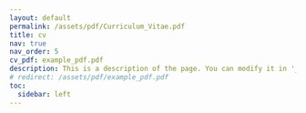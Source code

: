 ```yaml
---
layout: default
permalink: /assets/pdf/Curriculum_Vitae.pdf
title: cv
nav: true
nav_order: 5
cv_pdf: example_pdf.pdf
description: This is a description of the page. You can modify it in '_pages/cv.md'. You can also change or remove the top pdf download button.
# redirect: /assets/pdf/example_pdf.pdf
toc:
  sidebar: left
---
```

